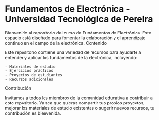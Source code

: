 
 # Fundamentos de Electrónica - Universidad Tecnológica de Pereira

Bienvenido al repositorio del curso de Fundamentos de Electrónica. Este espacio está diseñado para fomentar la colaboración y el aprendizaje continuo en el campo de la electrónica.
Contenido

Este repositorio contiene una variedad de recursos para ayudarte a entender y aplicar los fundamentos de la electrónica, incluyendo:

    - Materiales de estudio
    - Ejercicios prácticos
    - Proyectos de estudiantes
    - Recursos adicionales

Contribución

Invitamos a todos los miembros de la comunidad educativa a contribuir a este repositorio. Ya sea que quieras compartir tus propios proyectos, mejorar los materiales de estudio existentes o sugerir nuevos recursos, tu contribución es bienvenida.

